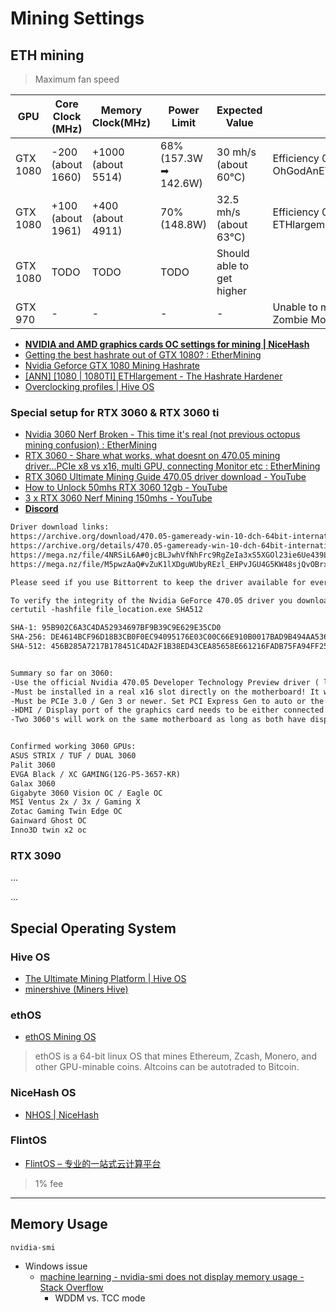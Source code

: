 # Mining Settings

## ETH mining

> Maximum fan speed

| GPU      | Core Clock (MHz)  | Memory Clock(MHz)  | Power Limit           | Expected Value            | Remark                                                    |
| -------- | ----------------- | ------------------ | --------------------- | ------------------------- | --------------------------------------------------------- |
| GTX 1080 | -200 (about 1660) | +1000 (about 5514) | 68% (157.3W ➡ 142.6W) | 30 mh/s (about 60℃)       | Efficiency 0.190 ➡ 0.216; Use OhGodAnETHlargementPill.exe |
| GTX 1080 | +100 (about 1961) | +400 (about 4911)  | 70% (148.8W)          | 32.5 mh/s (about 63℃)     | Efficiency 0.219; Use ETHlargementPill-r2.exe             |
| GTX 1080 | TODO              | TODO               | TODO                  | Should able to get higher |                                                           |
| GTX 970  | -                 | -                  | -                     | -                         | Unable to mine ETH even with Zombie Mode                  |

* [**NVIDIA and AMD graphics cards OC settings for mining | NiceHash**](https://www.nicehash.com/blog/post/nvidia-and-amd-graphics-card-oc-settings-for-mining)
* [Getting the best hashrate out of GTX 1080? : EtherMining](https://www.reddit.com/r/EtherMining/comments/6gmrno/getting_the_best_hashrate_out_of_gtx_1080/)
* [Nvidia Geforce GTX 1080 Mining Hashrate](https://www.minershashrates.com/gtx-1080-hashrate/)
* [[ANN] [1080 | 1080TI] ETHlargement - The Hashrate Hardener](https://bitcointalk.org/index.php?topic=3370685.0)
* [Overclocking profiles | Hive OS](https://hiveos.farm/getting_started-start_oc/#Example-Nvidia-GTX-16-Overclocking)

### Special setup for RTX 3060 & RTX 3060 ti

* [Nvidia 3060 Nerf Broken - This time it's real (not previous octopus mining confusion) : EtherMining](https://www.reddit.com/r/EtherMining/comments/m5igln/nvidia_3060_nerf_broken_this_time_its_real_not/?utm_medium=android_app&utm_source=share)
* [RTX 3060 - Share what works, what doesnt on 470.05 mining driver...PCIe x8 vs x16, multi GPU, connecting Monitor etc : EtherMining](https://www.reddit.com/r/EtherMining/comments/m65tc4/rtx_3060_share_what_works_what_doesnt_on_47005/)
* [RTX 3060 Ultimate Mining Guide 470.05 driver download - YouTube](https://www.youtube.com/watch?v=3d1uCfMpHbA)
* [How to Unlock 50mhs RTX 3060 12gb - YouTube](https://www.youtube.com/watch?v=e2Q4sn7_DRc)
* [3 x RTX 3060 Nerf Mining 150mhs - YouTube](https://www.youtube.com/watch?v=sN4CSUY_OYo)
* [**Discord**](https://discord.gg/xrGNT8akr9)

```txt
Driver download links:
https://archive.org/download/470.05-gameready-win-10-dch-64bit-international/470.05-gameready-win-10-dch-64bit-international_archive.torrent
https://archive.org/details/470.05-gameready-win-10-dch-64bit-international
https://mega.nz/file/4NRSiL6A#0jcBLJwhVfNhFrc9RgZeIa3xS5XGOl23ie6Ue439LBQ
https://mega.nz/file/M5pwzAaQ#vZuK1lXDguWUbyREzl_EHPvJGU4G5KW48sjQvOBrxqk

Please seed if you use Bittorrent to keep the driver available for everyone.

To verify the integrity of the Nvidia GeForce 470.05 driver you downloaded you can run this command:
certutil -hashfile file_location.exe SHA512

SHA-1: 95B902C6A3C4DA52934697BF9B39C9E629E35CD0
SHA-256: DE4614BCF96D18B3CB0F0EC94095176E03C00C66E910B0017BAD9B494AA536E2
SHA-512: 456B285A7217B178451C4DA2F1B38ED43CEA85658E661216FADB75FA94FF256215553B0E3C659F6D0ABF7E4163A45BBC25D6DF6BE4F84D79771E44D079C99CE8


Summary so far on 3060:
-Use the official Nvidia 470.05 Developer Technology Preview driver ( links above )
-Must be installed in a real x16 slot directly on the motherboard! It will not work with risers
-Must be PCIe 3.0 / Gen 3 or newer. Set PCI Express Gen to auto or the highest supported
-HDMI / Display port of the graphics card needs to be either connected to a monitor or headless / dummy plug
-Two 3060's will work on the same motherboard as long as both have displays or dummy plugs connected


Confirmed working 3060 GPUs:
ASUS STRIX / TUF / DUAL 3060
Palit 3060
EVGA Black / XC GAMING(12G-P5-3657-KR)
Galax 3060
Gigabyte 3060 Vision OC / Eagle OC
MSI Ventus 2x / 3x / Gaming X
Zotac Gaming Twin Edge OC
Gainward Ghost OC
Inno3D twin x2 oc
```

### RTX 3090

...

...

## Special Operating System

### Hive OS

* [The Ultimate Mining Platform | Hive OS](https://hiveos.farm/)
* [minershive (Miners Hive)](https://github.com/minershive)

### ethOS

* [ethOS Mining OS](http://ethosdistro.com/)

> ethOS is a 64-bit linux OS that mines Ethereum, Zcash, Monero, and other GPU-minable coins. Altcoins can be autotraded to Bitcoin.

### NiceHash OS

* [NHOS | NiceHash](https://www.nicehash.com/nhos-mining)

### FlintOS

* [FlintOS – 专业的一站式云计算平台](https://www.flintos.cn/)

> 1% fee

---

## Memory Usage

```sh
nvidia-smi
```

* Windows issue
  * [machine learning - nvidia-smi does not display memory usage - Stack Overflow](https://stackoverflow.com/questions/44227767/nvidia-smi-does-not-display-memory-usage/44228331)
    * WDDM vs. TCC mode
